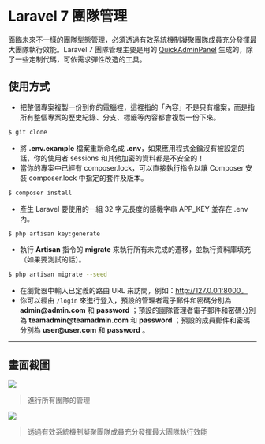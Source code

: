 # Laravel 7 團隊管理

面臨未來不一樣的團隊型態管理，必須透過有效系統機制凝聚團隊成員充分發揮最大團隊執行效能。Laravel 7 團隊管理主要是用的 [QuickAdminPanel](https://quickadminpanel.com) 生成的，除了一些定制代碼，可依需求彈性改造的工具。

## 使用方式
- 把整個專案複製一份到你的電腦裡，這裡指的「內容」不是只有檔案，而是指所有整個專案的歷史紀錄、分支、標籤等內容都會複製一份下來。
```sh
$ git clone
```
- 將 __.env.example__ 檔案重新命名成 __.env__，如果應用程式金鑰沒有被設定的話，你的使用者 sessions 和其他加密的資料都是不安全的！
- 當你的專案中已經有 composer.lock，可以直接執行指令以讓 Composer 安裝 composer.lock 中指定的套件及版本。
```sh
$ composer install
```
- 產生 Laravel 要使用的一組 32 字元長度的隨機字串 APP_KEY 並存在 .env 內。
```sh
$ php artisan key:generate
```
- 執行 __Artisan__ 指令的 __migrate__ 來執行所有未完成的遷移，並執行資料庫填充（如果要測試的話）。
```sh
$ php artisan migrate --seed
```
- 在瀏覽器中輸入已定義的路由 URL 來訪問，例如：http://127.0.0.1:8000。
- 你可以經由 `/login` 來進行登入，預設的管理者電子郵件和密碼分別為 __admin@admin.com__ 和 __password__ ；預設的團隊管理者電子郵件和密碼分別為 __teamadmin@teamadmin.com__ 和 __password__ ；預設的成員郵件和密碼分別為 __user@user.com__ 和 __password__ 。

----

## 畫面截圖
![](https://i.imgur.com/tjyFDfa.png)
> 進行所有團隊的管理

![](https://i.imgur.com/cM1Q0mq.png)
> 透過有效系統機制凝聚團隊成員充分發揮最大團隊執行效能